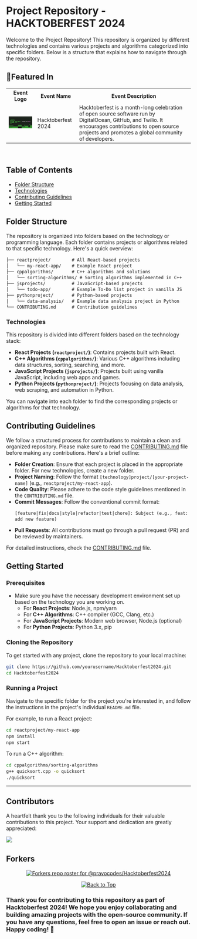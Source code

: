 

# Project Repository - HACKTOBERFEST 2024

Welcome to the Project Repository! This repository is organized by different technologies and contains various projects and algorithms categorized into specific folders. Below is a structure that explains how to navigate through the repository.

## 🚀Featured In

<table>

   <tr>
      <th>Event Logo</th>
      <th>Event Name</th>
      <th>Event Description</th>
   </tr>
    <tr>
      <td><img src="image.jpg" width="200" height="auto" loading="lazy" alt="Hacktoberfest 2024"/></td>
      <td>Hacktoberfest 2024</td>
      <td>Hacktoberfest is a month-long celebration of open source software run by DigitalOcean, GitHub, and Twilio. It encourages contributions to open source projects and promotes a global community of developers.</td>
   </tr>

</table>

<br />

## Table of Contents

- [Folder Structure](#folder-structure)
- [Technologies](#technologies)
- [Contributing Guidelines](#contributing-guidelines)
- [Getting Started](#getting-started)


## Folder Structure

The repository is organized into folders based on the technology or programming language. Each folder contains projects or algorithms related to that specific technology. Here's a quick overview:

```
├── reactproject/        # All React-based projects
│   └── my-react-app/    # Example React project
├── cppalgorithms/       # C++ algorithms and solutions
│   └── sorting-algorithms/ # Sorting algorithms implemented in C++
├── jsprojects/          # JavaScript-based projects
│   └── todo-app/        # Example To-Do list project in vanilla JS
├── pythonproject/       # Python-based projects
│   └── data-analysis/   # Example data analysis project in Python
└── CONTRIBUTING.md      # Contribution guidelines
```

### Technologies

This repository is divided into different folders based on the technology stack:

- **React Projects (`reactproject/`)**: Contains projects built with React.
- **C++ Algorithms (`cppalgorithms/`)**: Various C++ algorithms including data structures, sorting, searching, and more.
- **JavaScript Projects (`jsprojects/`)**: Projects built using vanilla JavaScript, including web apps and games.
- **Python Projects (`pythonproject/`)**: Projects focusing on data analysis, web scraping, and automation in Python.

You can navigate into each folder to find the corresponding projects or algorithms for that technology.

## Contributing Guidelines

We follow a structured process for contributions to maintain a clean and organized repository. Please make sure to read the [CONTRIBUTING.md](CONTRIBUTING.md) file before making any contributions. Here's a brief outline:

- **Folder Creation**: Ensure that each project is placed in the appropriate folder. For new technologies, create a new folder.
- **Project Naming**: Follow the format `[technology]project/[your-project-name]` (e.g., `reactproject/my-react-app`).
- **Code Quality**: Please adhere to the code style guidelines mentioned in the `CONTRIBUTING.md` file.
- **Commit Messages**: Follow the conventional commit format:
  ```
  [feature|fix|docs|style|refactor|test|chore]: Subject (e.g., feat: add new feature)
  ```
- **Pull Requests**: All contributions must go through a pull request (PR) and be reviewed by maintainers.

For detailed instructions, check the [CONTRIBUTING.md](CONTRIBUTING.md) file.

## Getting Started

### Prerequisites

- Make sure you have the necessary development environment set up based on the technology you are working on.
  - For **React Projects**: Node.js, npm/yarn
  - For **C++ Algorithms**: C++ compiler (GCC, Clang, etc.)
  - For **JavaScript Projects**: Modern web browser, Node.js (optional)
  - For **Python Projects**: Python 3.x, pip

### Cloning the Repository

To get started with any project, clone the repository to your local machine:

```bash
git clone https://github.com/yourusername/Hacktoberfest2024.git
cd Hacktoberfest2024
```

### Running a Project

Navigate to the specific folder for the project you're interested in, and follow the instructions in the project's individual `README.md` file.

For example, to run a React project:

```bash
cd reactproject/my-react-app
npm install
npm start
```

To run a C++ algorithm:

```bash
cd cppalgorithms/sorting-algorithms
g++ quicksort.cpp -o quicksort
./quicksort
```

---
## Contributors

A heartfelt thank you to the following individuals for their valuable contributions to this project. Your support and dedication are greatly appreciated:

<a href="https://github.com/pravocodes/Hacktoberfest2024/graphs/contributors">
  <img src="https://contrib.rocks/image?repo=pravocodes/Hacktoberfest2024" />

</a>

<br>

## Forkers
<div align='center'>

[![Forkers repo roster for @pravocodes/Hacktoberfest2024](https://reporoster.com/forks/pravocodes/Hacktoberfest2024)](https://github.com/pravocodes/Hacktoberfest2024/network/members)

</div>

<div align="center">
    <a href="#top">
        <img src="https://img.shields.io/badge/Back%20to%20Top-000000?style=for-the-badge&logo=github&logoColor=white" alt="Back to Top">
    </a>
</div>

### Thank you for contributing to this repository as part of Hacktoberfest 2024! We hope you enjoy collaborating and building amazing projects with the open-source community. If you have any questions, feel free to open an issue or reach out. Happy coding! 🎉